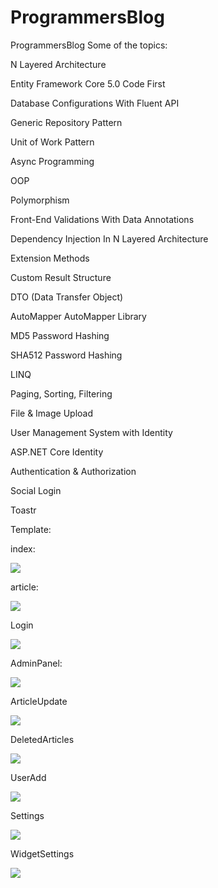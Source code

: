 # ProgrammersBlog
ProgrammersBlog
Some of the topics:

N Layered Architecture

Entity Framework Core 5.0 Code First

Database Configurations With Fluent API

Generic Repository Pattern

Unit of Work Pattern

Async Programming

OOP

Polymorphism

Front-End Validations With Data Annotations

Dependency Injection In N Layered Architecture

Extension Methods

Custom Result Structure

DTO (Data Transfer Object)

AutoMapper AutoMapper Library

MD5 Password Hashing

SHA512 Password Hashing

LINQ

Paging, Sorting, Filtering

File & Image Upload

User Management System with Identity

ASP.NET Core Identity

Authentication & Authorization

Social Login

Toastr

Template:

index:

![](https://github.com/ahmetcanefe/ProgrammersBlog/blob/main/ProgrammersBlog/ProgrammersBlog.Mvc/wwwroot/screenshots/index.png)

article:

![](https://github.com/ahmetcanefe/ProgrammersBlog/blob/main/ProgrammersBlog/ProgrammersBlog.Mvc/wwwroot/screenshots/article.png)

Login

![](https://github.com/ahmetcanefe/ProgrammersBlog/blob/main/ProgrammersBlog/ProgrammersBlog.Mvc/wwwroot/screenshots/Login.png)

AdminPanel:

![](https://github.com/ahmetcanefe/ProgrammersBlog/blob/main/ProgrammersBlog/ProgrammersBlog.Mvc/wwwroot/screenshots/AdminPanel.png)

ArticleUpdate

![](https://github.com/ahmetcanefe/ProgrammersBlog/blob/main/ProgrammersBlog/ProgrammersBlog.Mvc/wwwroot/screenshots/ArticleUpdate.png)

DeletedArticles

![](https://github.com/ahmetcanefe/ProgrammersBlog/blob/main/ProgrammersBlog/ProgrammersBlog.Mvc/wwwroot/screenshots/Deleted_Articles.png)

UserAdd

![](https://github.com/ahmetcanefe/ProgrammersBlog/blob/main/ProgrammersBlog/ProgrammersBlog.Mvc/wwwroot/screenshots/User_Add.png)

Settings

![](https://github.com/ahmetcanefe/ProgrammersBlog/blob/main/ProgrammersBlog/ProgrammersBlog.Mvc/wwwroot/screenshots/Settings.png)

WidgetSettings

![](https://github.com/ahmetcanefe/ProgrammersBlog/blob/main/ProgrammersBlog/ProgrammersBlog.Mvc/wwwroot/screenshots/Widget_Settings.png)
